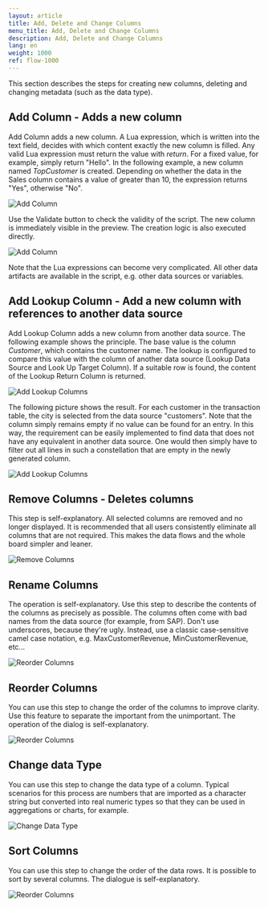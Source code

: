 ```yaml
---
layout: article
title: Add, Delete and Change Columns
menu_title: Add, Delete and Change Columns
description: Add, Delete and Change Columns
lang: en
weight: 1000
ref: flow-1000
---
```

This section describes the steps for creating new columns, deleting and changing metadata (such as the data type).

## Add Column - Adds a new column

Add Column adds a new column. A Lua expression, which is written into the text field, decides with which content exactly the new column is filled. Any valid Lua expression must return the value with *return*. For a fixed value, for example, simply return "Hello". In the following example, a new column named *TopCustomer* is created. Depending on whether the data in the Sales column contains a value of greater than 10, the expression returns "Yes", otherwise "No".

![Add Column](/assets/images/dataflows/dataflows-add-column01.png)

Use the Validate button to check the validity of the script. The new column is immediately visible in the preview. The creation logic is also executed directly.

![Add Column](/assets/images/dataflows/dataflows-add-column02.png)

Note that the Lua expressions can become very complicated. All other data artifacts are available in the script, e.g. other data sources or variables.

## Add Lookup Column - Add a new column with references to another data source

Add Lookup Column adds a new column from another data source. The following example shows the principle. The base value is the column *Customer*, which contains the customer name. The lookup is configured to compare this value with the column of another data source (Lookup Data Source and Look Up Target Column). If a suitable row is found, the content of the Lookup Return Column is returned.

![Add Lookup Columns](/assets/images/dataflows/dataflows-add-lookup-column01.png)

The following picture shows the result. For each customer in the transaction table, the city is selected from the data source "customers". Note that the column simply remains empty if no value can be found for an entry. In this way, the requirement can be easily implemented to find data that does not have any equivalent in another data source. One would then simply have to filter out all lines in such a constellation that are empty in the newly generated column.

![Add Lookup Columns](/assets/images/dataflows/dataflows-add-lookup-column02.png)

## Remove Columns - Deletes columns

This step is self-explanatory. All selected columns are removed and no longer displayed. It is recommended that all users consistently eliminate all columns that are not required. This makes the data flows and the whole board simpler and leaner.

![Remove Columns](/assets/images/dataflows/dataflows-remove-column01.png)

## Rename Columns

The operation is self-explanatory. Use this step to describe the contents of the columns as precisely as possible. The columns often come with bad names from the data source (for example, from SAP). Don't use underscores, because they're ugly. Instead, use a classic case-sensitive camel case notation, e.g. MaxCustomerRevenue, MinCustomerRevenue, etc...

![Reorder Columns](/assets/images/dataflows/dataflows-rename-column01.png)

## Reorder Columns

You can use this step to change the order of the columns to improve clarity. Use this feature to separate the important from the unimportant. The operation of the dialog is self-explanatory.

![Reorder Columns](/assets/images/dataflows/dataflows-reorder-column01.png)

## Change data Type

You can use this step to change the data type of a column. Typical scenarios for this process are numbers that are imported as a character string but converted into real numeric types so that they can be used in aggregations or charts, for example.

![Change Data Type](/assets/images/dataflows/dataflows-change-datatype01.png)

## Sort Columns

You can use this step to change the order of the data rows. It is possible to sort by several columns. The dialogue is self-explanatory.

![Reorder Columns](/assets/images/dataflows/dataflows-sort-column01.png)




